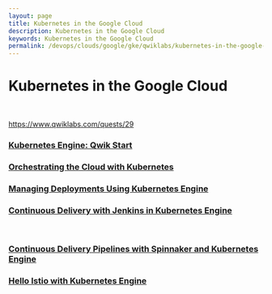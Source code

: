 ```yaml
---
layout: page
title: Kubernetes in the Google Cloud
description: Kubernetes in the Google Cloud
keywords: Kubernetes in the Google Cloud
permalink: /devops/clouds/google/gke/qwiklabs/kubernetes-in-the-google-cloud/
---
```


# Kubernetes in the Google Cloud

<br/>

https://www.qwiklabs.com/quests/29

### [Kubernetes Engine: Qwik Start](/devops/clouds/google/gke/qwiklabs/kubernetes-in-the-google-cloud/qwik-start/)

### [Orchestrating the Cloud with Kubernetes](/devops/clouds/google/gke/qwiklabs/kubernetes-in-the-google-cloud/orchestrating-the-cloud-with-kubernetes/)

### [Managing Deployments Using Kubernetes Engine](/devops/clouds/google/gke/qwiklabs/kubernetes-in-the-google-cloud/managing-deployments-using-kubernetes-engine/)

### [Continuous Delivery with Jenkins in Kubernetes Engine](/devops/clouds/google/gke/qwiklabs/kubernetes-in-the-google-cloud/continuous-delivery-with-jenkins-in-kubernetes/)

<br/>

### [Continuous Delivery Pipelines with Spinnaker and Kubernetes Engine](/devops/clouds/google/gke/qwiklabs/kubernetes-in-the-google-cloud/continuous-delivery-pipelines-with-spinnaker-and-kubernetes-engine/)

### [Hello Istio with Kubernetes Engine](/devops/clouds/google/gke/qwiklabs/kubernetes-in-the-google-cloud/hello-istio-with-kubernetes-engine/)
